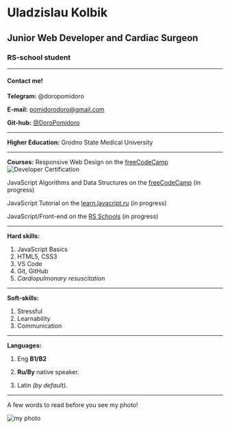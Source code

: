 # Uladzislau Kolbik
## **Junior Web Developer** and Cardiac Surgeon
### RS-school student
***
#### Contact me! ####

**Telegram:** @doropomidoro

**E-mail:** pomidorodoro@gmail.com

**Git-hub:** [@DoroPomidoro](https://github.com/DoroPomidoro)
***

**Higher Education:** Grodno State Medical University
***
**Courses:** Responsive Web Design on the [freeCodeCamp](https://www.freecodecamp.org/learn/responsive-web-design/)
![Developer Certification](https://i.ibb.co/3fkdm3n/Developer-Certification.png)

JavaScript Algorithms and Data Structures on the [freeCodeCamp](https://www.freecodecamp.org/learn/javascript-algorithms-and-data-structures/) (in progress)

JavaScript Tutorial on the [learn.javacript.ru](https://learn.javascript.ru/) (in progress)

JavaScript/Front-end on the [RS Schools](https://rs.school/js/) (in progress)
***
**Hard skills:** 
1. JavaScript Basics
2. HTML5, CSS3
3. VS Code
4. Git, GitHub
5. *Cardiopulmonary resuscitation*
***
**Soft-skills:**
1. Stressful
2. Learnability
3. Communication
***
**Languages:** 
1. Eng **B1/B2**

2. **Ru/By** native speaker.

3. Latin *(by default)*.
***
A few words to read before you see my photo!

![my photo](https://i.ibb.co/F4g02Zf/i-m-a-cardiosurgeon.jpg" )